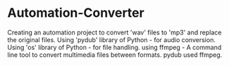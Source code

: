 # Automation-Converter

Creating an automation project to convert 'wav' files to 'mp3' and replace the original files.
Using 'pydub' library of Python - for audio conversion.
Using 'os' library of Python - for file handling.
using ffmpeg - A command line tool to convert multimedia files between formats.
pydub used ffmpeg.
